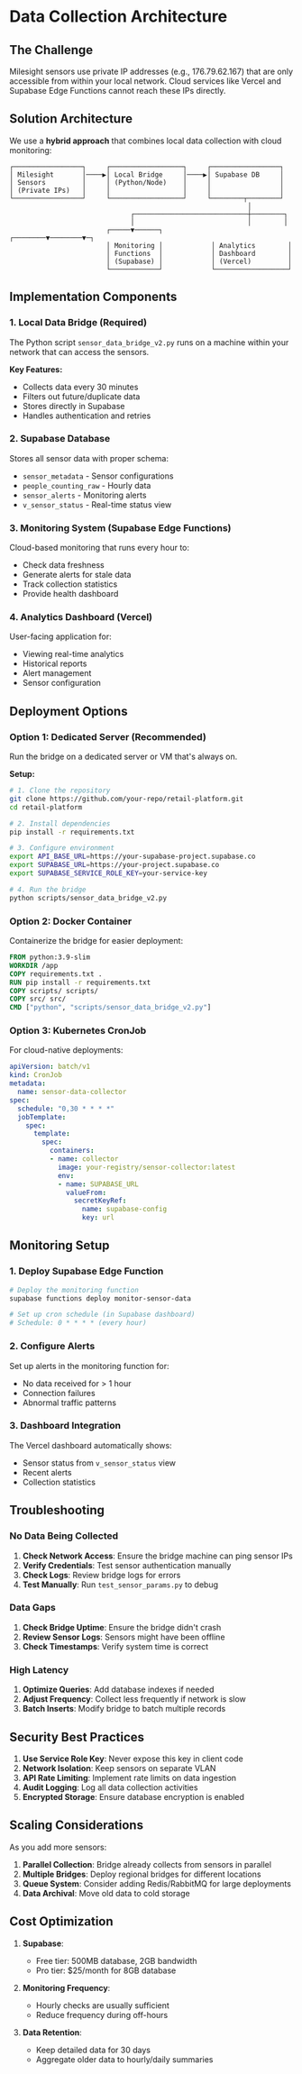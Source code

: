 # Data Collection Architecture

## The Challenge

Milesight sensors use private IP addresses (e.g., 176.79.62.167) that are only accessible from within your local network. Cloud services like Vercel and Supabase Edge Functions cannot reach these IPs directly.

## Solution Architecture

We use a **hybrid approach** that combines local data collection with cloud monitoring:

```
┌─────────────────┐     ┌──────────────────┐     ┌─────────────────┐
│ Milesight       │────▶│ Local Bridge     │────▶│ Supabase DB     │
│ Sensors         │     │ (Python/Node)    │     │                 │
│ (Private IPs)   │     │                  │     │                 │
└─────────────────┘     └──────────────────┘     └────────┬────────┘
                                                           │
                              ┌────────────────────────────┼────────┐
                              │                            │        │
                        ┌─────▼──────┐            ┌────────▼────────▼─┐
                        │ Monitoring │            │ Analytics        │
                        │ Functions  │            │ Dashboard        │
                        │ (Supabase) │            │ (Vercel)         │
                        └────────────┘            └──────────────────┘
```

## Implementation Components

### 1. Local Data Bridge (Required)
The Python script `sensor_data_bridge_v2.py` runs on a machine within your network that can access the sensors.

**Key Features:**
- Collects data every 30 minutes
- Filters out future/duplicate data
- Stores directly in Supabase
- Handles authentication and retries

### 2. Supabase Database
Stores all sensor data with proper schema:
- `sensor_metadata` - Sensor configurations
- `people_counting_raw` - Hourly data
- `sensor_alerts` - Monitoring alerts
- `v_sensor_status` - Real-time status view

### 3. Monitoring System (Supabase Edge Functions)
Cloud-based monitoring that runs every hour to:
- Check data freshness
- Generate alerts for stale data
- Track collection statistics
- Provide health dashboard

### 4. Analytics Dashboard (Vercel)
User-facing application for:
- Viewing real-time analytics
- Historical reports
- Alert management
- Sensor configuration

## Deployment Options

### Option 1: Dedicated Server (Recommended)
Run the bridge on a dedicated server or VM that's always on.

**Setup:**
```bash
# 1. Clone the repository
git clone https://github.com/your-repo/retail-platform.git
cd retail-platform

# 2. Install dependencies
pip install -r requirements.txt

# 3. Configure environment
export API_BASE_URL=https://your-supabase-project.supabase.co
export SUPABASE_URL=https://your-project.supabase.co
export SUPABASE_SERVICE_ROLE_KEY=your-service-key

# 4. Run the bridge
python scripts/sensor_data_bridge_v2.py
```

### Option 2: Docker Container
Containerize the bridge for easier deployment:

```dockerfile
FROM python:3.9-slim
WORKDIR /app
COPY requirements.txt .
RUN pip install -r requirements.txt
COPY scripts/ scripts/
COPY src/ src/
CMD ["python", "scripts/sensor_data_bridge_v2.py"]
```

### Option 3: Kubernetes CronJob
For cloud-native deployments:

```yaml
apiVersion: batch/v1
kind: CronJob
metadata:
  name: sensor-data-collector
spec:
  schedule: "0,30 * * * *"
  jobTemplate:
    spec:
      template:
        spec:
          containers:
          - name: collector
            image: your-registry/sensor-collector:latest
            env:
            - name: SUPABASE_URL
              valueFrom:
                secretKeyRef:
                  name: supabase-config
                  key: url
```

## Monitoring Setup

### 1. Deploy Supabase Edge Function
```bash
# Deploy the monitoring function
supabase functions deploy monitor-sensor-data

# Set up cron schedule (in Supabase dashboard)
# Schedule: 0 * * * * (every hour)
```

### 2. Configure Alerts
Set up alerts in the monitoring function for:
- No data received for > 1 hour
- Connection failures
- Abnormal traffic patterns

### 3. Dashboard Integration
The Vercel dashboard automatically shows:
- Sensor status from `v_sensor_status` view
- Recent alerts
- Collection statistics

## Troubleshooting

### No Data Being Collected
1. **Check Network Access**: Ensure the bridge machine can ping sensor IPs
2. **Verify Credentials**: Test sensor authentication manually
3. **Check Logs**: Review bridge logs for errors
4. **Test Manually**: Run `test_sensor_params.py` to debug

### Data Gaps
1. **Check Bridge Uptime**: Ensure the bridge didn't crash
2. **Review Sensor Logs**: Sensors might have been offline
3. **Check Timestamps**: Verify system time is correct

### High Latency
1. **Optimize Queries**: Add database indexes if needed
2. **Adjust Frequency**: Collect less frequently if network is slow
3. **Batch Inserts**: Modify bridge to batch multiple records

## Security Best Practices

1. **Use Service Role Key**: Never expose this key in client code
2. **Network Isolation**: Keep sensors on separate VLAN
3. **API Rate Limiting**: Implement rate limits on data ingestion
4. **Audit Logging**: Log all data collection activities
5. **Encrypted Storage**: Ensure database encryption is enabled

## Scaling Considerations

As you add more sensors:

1. **Parallel Collection**: Bridge already collects from sensors in parallel
2. **Multiple Bridges**: Deploy regional bridges for different locations
3. **Queue System**: Consider adding Redis/RabbitMQ for large deployments
4. **Data Archival**: Move old data to cold storage

## Cost Optimization

1. **Supabase**: 
   - Free tier: 500MB database, 2GB bandwidth
   - Pro tier: $25/month for 8GB database
   
2. **Monitoring Frequency**:
   - Hourly checks are usually sufficient
   - Reduce frequency during off-hours

3. **Data Retention**:
   - Keep detailed data for 30 days
   - Aggregate older data to hourly/daily summaries